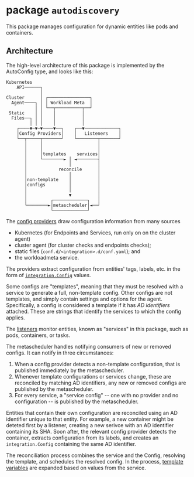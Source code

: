 # package `autodiscovery`

This package manages configuration for dynamic entities like pods and containers.

## Architecture

The high-level architecture of this package is implemented by the AutoConfig type, and looks like this:

```
Kubernetes
    API──────┐
             │
Cluster      │ ┌────────────────┐
  Agent────┐ │ │ Workload Meta  │
           │ │ └──┬──────────┬──┘
 Static    │ │    │          │
  Files──┐ │ │    │          │
         │ │ │    │          │
    ┌────▼─▼─▼────▼──┐    ┌──▼─────────────┐
    │Config Providers│    │   Listeners    │
    └──┬─────┬───────┘    └────────┬───────┘
       │     │                     │
       │     │                     │
       │     │templates    services│
       │     └────────► │ ◄────────┤
       │                │          │
       │            reconcile      │
       │                │          │
       │non-template    │          │
       │configs         │          │
       │                │          │
       │                ▼          │
       │         ┌─────────────┐   │
       └────────►│metascheduler│◄──┘
                 └─────────────┘
```

The [config providers](https://pkg.go.dev/github.com/DataDog/datadog-agent/pkg/autodiscovery/providers) draw configuration information from many sources

* Kubernetes (for Endpoints and Services, run only on on the cluster agent)
* cluster agent (for cluster checks and endpoints checks);
* static files (`conf.d/<integration>.d/conf.yaml`); and
* the workloadmeta service.

The providers extract configuration from entities' tags, labels, etc. in the form of [`integration.Config`](https://pkg.go.dev/github.com/DataDog/datadog-agent/pkg/autodiscovery/integration#Config) values.

Some configs are "templates", meaning that they must be resolved with a service to generate a full, non-template config.
Other configs are not templates, and simply contain settings and options for the agent.
Specifically, a config is considered a template if it has _AD identifiers_ attached.
These are strings that identify the services to which the config applies.

The [listeners](https://pkg.go.dev/github.com/DataDog/datadog-agent/pkg/autodiscovery/listeners) monitor entities, known as "services" in this package, such as pods, containers, or tasks.

The metascheduler handles notifying consumers of new or removed configs.
It can notify in three circumstances:

1. When a config provider detects a non-template configuration, that is published immediately by the metascheduler.
2. Whenever template configurations or services change, these are reconciled by matching AD identifiers, any new or removed configs are published by the metascheduler.
3. For every service, a "service config" -- one with no provider and no configuration -- is published by the metascheduler.

Entities that contain their own configuration are reconciled using an AD identifier unique to that entity.
For example, a new container might be deteted first by a listener, creating a new serivce with an AD identifier containing its SHA.
Soon after, the relevant config provider detects the container, extracts configuration from its labels, and creates an `integration.Config` containing the same AD identifier.

The reconciliation process combines the service and the Config, resolving the template, and schedules the resolved config.
In the process, [template variables](https://docs.datadoghq.com/agent/faq/template_variables/) are expanded based on values from the service.
